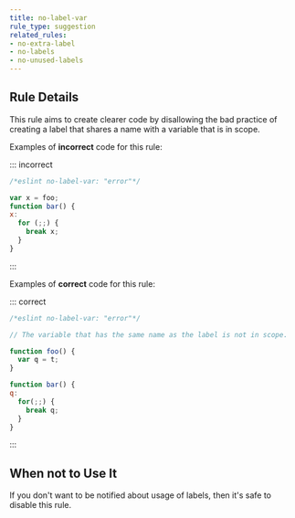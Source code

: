 ```yaml
---
title: no-label-var
rule_type: suggestion
related_rules:
- no-extra-label
- no-labels
- no-unused-labels
---
```



## Rule Details

This rule aims to create clearer code by disallowing the bad practice of creating a label that shares a name with a variable that is in scope.

Examples of **incorrect** code for this rule:

::: incorrect

```js
/*eslint no-label-var: "error"*/

var x = foo;
function bar() {
x:
  for (;;) {
    break x;
  }
}
```

:::

Examples of **correct** code for this rule:

::: correct

```js
/*eslint no-label-var: "error"*/

// The variable that has the same name as the label is not in scope.

function foo() {
  var q = t;
}

function bar() {
q:
  for(;;) {
    break q;
  }
}
```

:::

## When not to Use It

If you don't want to be notified about usage of labels, then it's safe to disable this rule.
